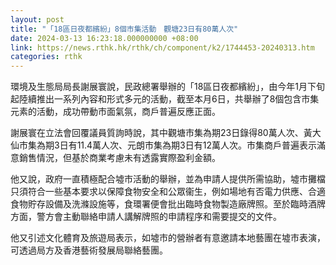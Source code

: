 ```yaml
---
layout: post
title: "「18區日夜都繽紛」8個市集活動　觀塘23日有80萬人次"
date: 2024-03-13 16:23:18.000000000 +08:00
link: https://news.rthk.hk/rthk/ch/component/k2/1744453-20240313.htm
categories: rthk
---
```


環境及生態局局長謝展寰說，民政總署舉辦的「18區日夜都繽紛」，由今年1月下旬起陸續推出一系列內容和形式多元的活動，截至本月6日，共舉辦了8個包含市集元素的活動，成功帶動市面氣氛，商戶普遍反應正面。

謝展寰在立法會回覆議員質詢時說，其中觀塘市集為期23日錄得80萬人次、黃大仙市集為期3日有11.4萬人次、元朗市集為期3日有12萬人次。市集商戶普遍表示滿意銷售情況，但基於商業考慮未有透露實際盈利金額。

他又說，政府一直積極配合墟市活動的舉辦，並為申請人提供所需協助，墟市攤檔只須符合一些基本要求以保障食物安全和公眾衞生，例如場地有否電力供應、合適食物貯存設備及洗滌設施等，食環署便會批出臨時食物製造廠牌照。至於臨時酒牌方面，警方會主動聯絡申請人講解牌照的申請程序和需要提交的文件。

他又引述文化體育及旅遊局表示，如墟市的營辦者有意邀請本地藝團在墟市表演，可透過局方及香港藝術發展局聯絡藝團。
